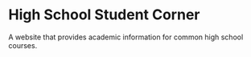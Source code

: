 # High School Student Corner
A website that provides academic information for common high school courses.

